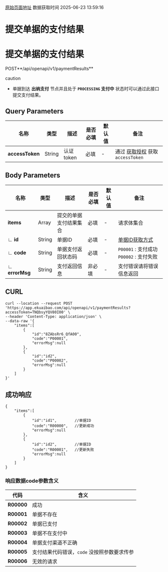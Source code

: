 [原始页面地址](https://docs.ekuaibao.com/docs/open-api/flows/get-payment-results)
数据获取时间 2025-06-23 13:59:16

# 提交单据的支付结果

# 提交单据的支付结果  
  
POST**/api/openapi/v1/paymentResults**

caution

  * 单据到达 **出纳支付** 节点并且处于 **`PROCESSING` 支付中** 状态时可以通过此接口提交支付结果。



## Query Parameters​

名称| 类型| 描述| 是否必填| 默认值| 备注  
---|---|---|---|---|---  
**accessToken**|  String| 认证token| 必填| -| 通过 [获取授权](/docs/open-api/getting-started/auth) 获取 `accessToken`  
  
## Body Parameters​

名称| 类型| 描述| 是否必填| 默认值| 备注  
---|---|---|---|---|---  
**items**|  Array| 提交的单据支付结果集合| 必填| -| 请求体集合  
**∟ id**|  String| 单据ID| 必填| -| [单据ID获取方式](/docs/open-api/flows/question-answer#%E9%97%AE%E9%A2%98%E4%B8%80)  
**∟ code**|  String| 单据支付返回状态码| 必填| -| `P00001` : 支付成功 `P00002` : 支付失败  
**∟ errorMsg**|  String| 支付返回信息| 非必填| -| 支付错误请将错误信息返回  
  
## CURL​
    
    
    curl --location --request POST 'https://app.ekuaibao.com/api/openapi/v1/paymentResults?accessToken=TNQbsyYQV80I00' \  
    --header 'Content-Type: application/json' \  
    --data-raw '{  
        "items":[  
            {  
                "id":"8ZAbsRr6_QfA00",  
                "code":"P00001",  
                "errorMsg":null  
            },  
            {  
                "id":"id2",  
                "code":"P00002",  
                "errorMsg":null  
            }  
        ]  
    }'  
    

## 成功响应​
    
    
    {  
        "items":[  
            {  
                "id":"id1",        //单据ID  
                "code":"R00000",   //更新成功  
                "errorMsg":null  
            },  
            {  
                "id":"id2",        //单据ID  
                "code":"R00001",   //更新失败  
                "errorMsg":null  
            }  
        ]  
    }  
    

### 响应数据code参数含义​

代码| 含义  
---|---  
**R00000**|  成功  
**R00001**|  单据不存在  
**R00002**|  单据已支付  
**R00003**|  单据不在支付中  
**R00004**|  单据支付渠道不正确  
**R00005**|  支付结果代码错误，`code` 没按照参数要求传参  
**R00006**|  无效的请求
